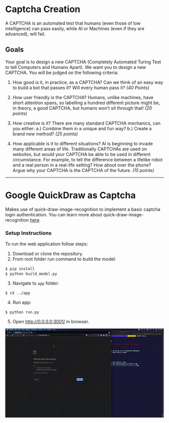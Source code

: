 # Captcha Creation
A CAPTCHA is an automated test that humans (even those of low intelligence) can pass easily, while AI or Machines (even if they are advanced), will fail.

## Goals
Your goal is to design a new CAPTCHA (Completely Automated Turing Test to tell Computers and Humans Apart).  We want you to design a new CAPTCHA. You will be judged on the following criteria:

1.  How good is it, in practice, as a CAPTCHA? Can we think of an easy way to build a bot that passes it? Will every human pass it? *(40 Points)*
    

2.  How user friendly is the CAPTCHA? Humans, unlike machines, have short attention spans, so labelling a hundred different picture might be, in theory, a good CAPTCHA, but humans won’t sit through that! *(20 points)*
    
  
3. How creative is it? There are many standard CAPTCHA mechanics, can you either:
	 a.) Combine them in a unique and fun way? b.) Create a brand new method? *(25 points)*
    

4.  How applicable is it to different situations? AI is beginning to invade many different areas of life. Traditionally CAPTCHAs are used on websites, but would your CAPTCHA be able to be used in different circumstance. For example, to tell the difference between a lifelike robot and a real person in a real-life setting? How about over the phone? Argue why your CAPTCHA is the CAPTCHA of the future. *(15 points)*


-----



# Google QuickDraw as Captcha
Makes use of quick-draw-image-recognition to implement a basic captcha login authentication. You can learn more about quick-draw-image-recognition [here](https://github.com/Lexie88rus/quick-draw-image-recognition/blob/master/Quick%20Draw%20Report.pdf).


### Setup Instructions
To run the web application follow steps:
1. Download or clone the repository.
2. From root folder run command to build the model:
```
$ pip install
$ python build_model.py
```
3. Navigate to `app` folder:
```
$ cd ../app
```
4. Run app:
```
$ python run.py
```
5. Open http://0.0.0.0:3001/ in browser.


![Test](./test.gif)